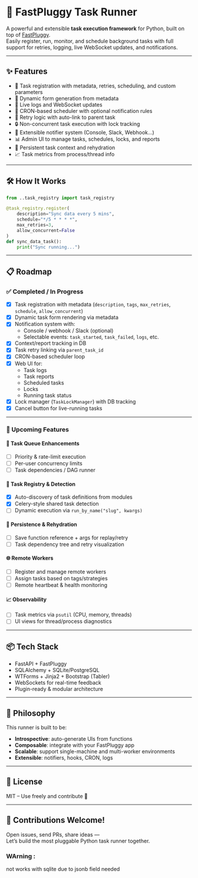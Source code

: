 # 🚀 FastPluggy Task Runner

A powerful and extensible **task execution framework** for Python, built on top of [FastPluggy](https://fastpluggy.xyz).  
Easily register, run, monitor, and schedule background tasks with full support for retries, logging, live WebSocket updates, and notifications.

---

## ✨ Features

- 🔧 Task registration with metadata, retries, scheduling, and custom parameters
- 🧠 Dynamic form generation from metadata
- 📡 Live logs and WebSocket updates
- 📅 CRON-based scheduler with optional notification rules
- 🔁 Retry logic with auto-link to parent task
- 🔒 Non-concurrent task execution with lock tracking
- 🧩 Extensible notifier system (Console, Slack, Webhook...)
- 📊 Admin UI to manage tasks, schedules, locks, and reports
- 💾 Persistent task context and rehydration
- 📈 Task metrics from process/thread info

---

## 🛠️ How It Works

```python
from ..task_registry import task_registry

@task_registry.register(
    description="Sync data every 5 mins",
    schedule="*/5 * * * *",
    max_retries=3,
    allow_concurrent=False
)
def sync_data_task():
    print("Sync running...")
```

---

## 📋 Roadmap

### ✅ Completed / In Progress

- [x] Task registration with metadata (`description`, `tags`, `max_retries`, `schedule`, `allow_concurrent`)
- [x] Dynamic task form rendering via metadata
- [x] Notification system with:
  - Console / webhook / Slack (optional)
  - Selectable events: `task_started`, `task_failed`, `logs`, etc.
- [x] Context/report tracking in DB
- [x] Task retry linking via `parent_task_id`
- [x] CRON-based scheduler loop
- [x] Web UI for:
  - Task logs
  - Task reports
  - Scheduled tasks
  - Locks
  - Running task status
- [x] Lock manager (`TaskLockManager`) with DB tracking
- [x] Cancel button for live-running tasks

---

### 📌 Upcoming Features

#### 🔁 Task Queue Enhancements
- [ ] Priority & rate-limit execution
- [ ] Per-user concurrency limits
- [ ] Task dependencies / DAG runner

#### 🧠 Task Registry & Detection
- [x] Auto-discovery of task definitions from modules
- [x] Celery-style shared task detection
- [ ] Dynamic execution via `run_by_name("slug", kwargs)`

#### 💾 Persistence & Rehydration
- [ ] Save function reference + args for replay/retry
- [ ] Task dependency tree and retry visualization

#### 🌐 Remote Workers
- [ ] Register and manage remote workers
- [ ] Assign tasks based on tags/strategies
- [ ] Remote heartbeat & health monitoring

#### 📈 Observability
- [ ] Task metrics via `psutil` (CPU, memory, threads)
- [ ] UI views for thread/process diagnostics

---

## 📦 Tech Stack

- FastAPI + FastPluggy
- SQLAlchemy + SQLite/PostgreSQL
- WTForms + Jinja2 + Bootstrap (Tabler)
- WebSockets for real-time feedback
- Plugin-ready & modular architecture

---

## 🧠 Philosophy

This runner is built to be:

- **Introspective**: auto-generate UIs from functions
- **Composable**: integrate with your FastPluggy app
- **Scalable**: support single-machine and multi-worker environments
- **Extensible**: notifiers, hooks, CRON, logs

---

## 📎 License

MIT – Use freely and contribute 💙

---

## 🚀 Contributions Welcome!

Open issues, send PRs, share ideas —  
Let’s build the most pluggable Python task runner together.

### WArning :
not works with sqlite due to jsonb field needed